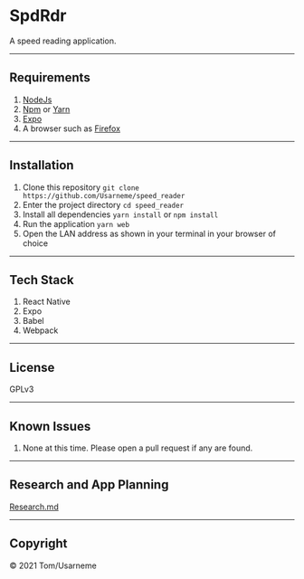 # SpdRdr

A speed reading application.

---

## Requirements

1. [NodeJs](https://nodejs.org/en/)
2. [Npm](https://www.npmjs.com/) or [Yarn](https://yarnpkg.com/)
3. [Expo](https://docs.expo.io/get-started/installation/)
4. A browser such as [Firefox](https://www.mozilla.org/en-US/firefox/new/)

---

## Installation

1. Clone this repository `git clone https://github.com/Usarneme/speed_reader`
2. Enter the project directory `cd speed_reader`
3. Install all dependencies `yarn install` or `npm install`
4. Run the application `yarn web`
5. Open the LAN address as shown in your terminal in your browser of choice

---

## Tech Stack

1. React Native
2. Expo
3. Babel
4. Webpack

---

## License

GPLv3

---

## Known Issues

1. None at this time. Please open a pull request if any are found.

---

## Research and App Planning

[Research.md](Research.md)

---

## Copyright

&copy; 2021 Tom/Usarneme
